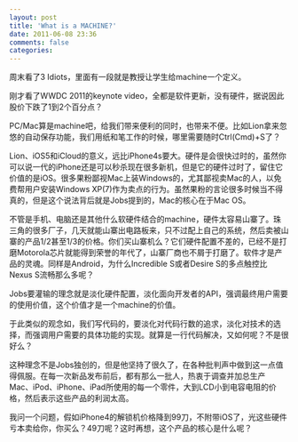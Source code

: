 ```yaml
---
layout: post
title: 'What is a MACHINE?'
date: 2011-06-08 23:36
comments: false
categories: 
---
```

    

周末看了3 Idiots，里面有一段就是教授让学生给machine一个定义。

刚才看了WWDC 2011的keynote video，全都是软件更新，没有硬件，据说因此股价下跌了1到2个百分点？

PC/Mac算是machine吧，给我们带来便利的同时，也带来不便。比如Lion拿来忽悠的自动保存功能，我们用纸和笔工作的时候，哪里需要随时Ctrl(Cmd)+S了？

Lion、iOS5和iCloud的意义，远比iPhone4s要大。硬件是会很快过时的，虽然你可以说一代的iPhone还是可以秒杀现在很多新机，但是它的硬件过时了，留住它价值的是iOS。很多果粉鄙视Mac上装Windows的，尤其鄙视卖Mac的人，以免费帮用户安装Windows XP(7)作为卖点的行为。虽然果粉的言论很多时候当不得真的，但是这个说法背后就是Jobs提到的，Mac的核心在于Mac OS。

不管是手机、电脑还是其他什么软硬件结合的machine，硬件太容易山寨了。珠三角的很多厂子，几天就能山寨出电路板来，只不过配上自己的系统，然后卖被山寨的产品1/2甚至1/3的价格。你们买山寨机么？它们硬件配置不差的，已经不是打磨Motorola芯片就能得到荣誉的年代了，山寨厂商也不屑于打磨了。软件才是产品的灵魂。同样是Android，为什么Incredible S或者Desire S的多点触控比Nexus S流畅那么多呢？

Jobs要灌输的理念就是淡化硬件配置，淡化面向开发者的API，强调最终用户需要的使用价值，这个价值才是一个machine的价值。

于此类似的观念如，我们写代码的，要淡化对代码行数的追求，淡化对技术的选择，而强调用户需要的具体功能的实现。就算是一行代码解决，又如何呢？不是很好么？

这种理念不是Jobs独创的，但是他坚持了很久了，在各种批判声中做到这一点值得佩服。在每一次新品发布前后，都有那么一批人，热衷于调查并加总生产Mac、iPod、iPhone、iPad所使用的每一个零件，大到LCD小到电容电阻的价格，然后表示这些产品的利润太高。

我问一个问题，假如iPhone4的解锁机价格降到99刀，不附带iOS了，光这些硬件亏本卖给你，你买么？49刀呢？这时再想，这个产品的核心是什么呢？
